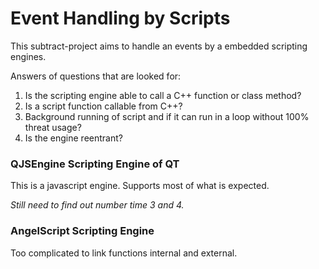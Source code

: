 # Event Handling by Scripts

This subtract-project aims to handle an events by a embedded scripting engines.

Answers of questions that are looked for:

1. Is the scripting engine able to call a C++ function or class method?
2. Is a script function callable from C++?
3. Background running of script and if it can run in a loop without 100% threat usage?
4. Is the engine reentrant?

### QJSEngine Scripting Engine of QT

This is a javascript engine.
Supports most of what is expected.

_Still need to find out number time 3 and 4._

### AngelScript Scripting Engine

Too complicated to link functions internal and external. 



